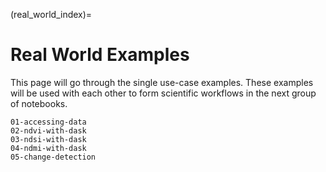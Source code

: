(real_world_index)=
# Real World Examples

This page will go through the single use-case examples. These examples will be used with each other to form scientific workflows in the next group of notebooks. 

```{toctree}
01-accessing-data
02-ndvi-with-dask
03-ndsi-with-dask
04-ndmi-with-dask
05-change-detection
```
